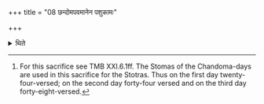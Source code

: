 +++
title = "08 छन्दोमपवमानेन पशुकामः"

+++

<details><summary>थिते</summary>

8. (The sacrificer) who desires cattle should perform the Chandoma-pavamāna (three-day-sacrifice).[^1]   

[^1]: For this sacrifice see TMB XXI.6.1ff. The Stomas of the Chandoma-days are used in this sacrifice for the Stotras. Thus on the first day twenty-four-versed; on the second day forty-four versed and on the third day forty-eight-versed.  
</details>
